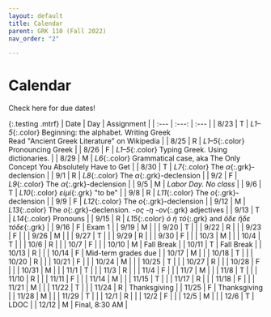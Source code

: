 ```yaml
---
layout: default
title: Calendar
parent: GRK 110 (Fall 2022)
nav_order: "2"

---
```

# Calendar

Check here for due dates!

{:.testing .mtrf}
| Date | Day | Assignment |
| :--- | :---: | :--- |
| 8/23 | T | *L1–5*{:.color} Beginning: the alphabet. Writing Greek<br>Read "Ancient Greek Literature" on Wikipedia |
| 8/25 | R | *L1–5*{:.color} Pronouncing Greek |
| 8/26 | F | *L1–5*{:.color} Typing Greek. Using dictionaries. |
| 8/29 | M | *L6*{:.color} Grammatical case, aka The Only Concept You Absolutely Have to Get |
| 8/30 | T | *L7*{:.color} The *α*{:.grk}-declension |
| 9/1 | R | *L8*{:.color} The *α*{:.grk}-declension |
| 9/2 | F | *L9*{:.color} The *α*{:.grk}-declension |
| 9/5 | M | *Labor Day. No class* |
| 9/6 | T | *L10*{:.color} *εἰμί*{:.grk} "to be" |
| 9/8 | R | *L11*{:.color} The *ο*{:.grk}-declension |
| 9/9 | F | *L12*{:.color} The *ο*{:.grk}-declension |
| 9/12 | M | *L13*{:.color} The *ο*{:.grk}-declension. *-ος -η -ον*{:.grk} adjectives |
| 9/13 | T | *L14*{:.color} Pronouns |
| 9/15 | R | *L15*{:.color} *ὁ ἡ τό*{:.grk} and *ὅδε ἥδε τόδε*{:.grk} |
| 9/16 | F | Exam 1 |
| 9/19 | M |  |
| 9/20 | T |  |
| 9/22 | R |  |
| 9/23 | F |  |
| 9/26 | M |  |
| 9/27 | T |  |
| 9/29 | R |  |
| 9/30 | F |  |
| 10/3 | M |  |
| 10/4 | T |  |
| 10/6 | R |  |
| 10/7 | F |  |
| 10/10 | M | Fall Break |
| 10/11 | T | Fall Break |
| 10/13 | R |  |
| 10/14 | F | Mid-term grades due |
| 10/17 | M |  |
| 10/18 | T |  |
| 10/20 | R |  |
| 10/21 | F |  |
| 10/24 | M |  |
| 10/25 | T |  |
| 10/27 | R |  |
| 10/28 | F |  |
| 10/31 | M |  |
| 11/1 | T |  |
| 11/3 | R |  |
| 11/4 | F |  |
| 11/7 | M |  |
| 11/8 | T |  |
| 11/10 | R |  |
| 11/11 | F |  |
| 11/14 | M |  |
| 11/15 | T |  |
| 11/17 | R |  |
| 11/18 | F |  |
| 11/21 | M |  |
| 11/22 | T |  |
| 11/24 | R | Thanksgiving |
| 11/25 | F | Thanksgiving |
| 11/28 | M |  |
| 11/29 | T |  |
| 12/1 | R |  |
| 12/2 | F |  |
| 12/5 | M |  |
| 12/6 | T | LDOC |
| 12/12 | M | Final, 8:30 AM |